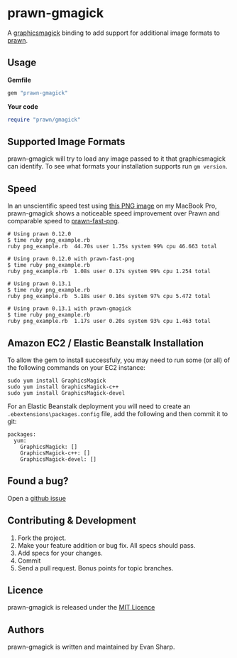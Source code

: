 # prawn-gmagick

A [graphicsmagick](http:////www.graphicsmagick.org/) binding to add support for
additional image formats to [prawn](https://github.com/prawnpdf/prawn).

## Usage

**Gemfile**

```ruby
gem "prawn-gmagick"
```

**Your code**

```ruby
require "prawn/gmagick"
```

## Supported Image Formats
prawn-gmagick will try to load any image passed to it that graphicsmagick can
identify. To see what formats your installation supports run `gm version`.

## Speed
In an unscientific speed test using [this PNG image](https://github.com/prawnpdf/png-testing/blob/master/book.png)
on my MacBook Pro, prawn-gmagick shows a noticeable speed improvement
over Prawn and comparable speed to [prawn-fast-png](https://github.com/amberbit/prawn-fast-png).

```
# Using prawn 0.12.0
$ time ruby png_example.rb
ruby png_example.rb  44.70s user 1.75s system 99% cpu 46.663 total

# Using prawn 0.12.0 with prawn-fast-png
$ time ruby png_example.rb
ruby png_example.rb  1.08s user 0.17s system 99% cpu 1.254 total

# Using prawn 0.13.1
$ time ruby png_example.rb
ruby png_example.rb  5.18s user 0.16s system 97% cpu 5.472 total

# Using prawn 0.13.1 with prawn-gmagick
$ time ruby png_example.rb
ruby png_example.rb  1.17s user 0.20s system 93% cpu 1.463 total

```

## Amazon EC2 / Elastic Beanstalk Installation
To allow the gem to install successfuly, you may need to run some (or all) of the following commands on your EC2 instance:
```
sudo yum install GraphicsMagick
sudo yum install GraphicsMagick-c++
sudo yum install GraphicsMagick-devel
```
For an Elastic Beanstalk deployment you will need to create an `.ebextensions\packages.config` file, add the following and then commit it to git:
```
packages:
  yum:
    GraphicsMagick: []
    GraphicsMagick-c++: []
    GraphicsMagick-devel: []
```

## Found a bug?
Open a [github issue](https://github.com/packetmonkey/prawn-gmagick/issues)

## Contributing & Development
1. Fork the project.
2. Make your feature addition or bug fix. All specs should pass.
3. Add specs for your changes.
4. Commit
5. Send a pull request. Bonus points for topic branches.

## Licence
prawn-gmagick is released under the [MIT Licence](http://choosealicense.com/licenses/mit/)

## Authors
prawn-gmagick is written and maintained by Evan Sharp.
